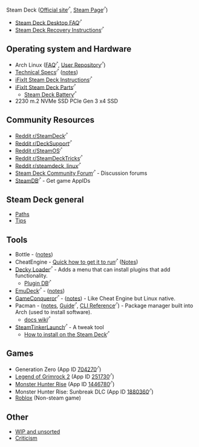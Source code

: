 
Steam Deck ([Official site](https://www.steamdeck.com/en/)<sup>⤤</sup>, [Steam Page](https://store.steampowered.com/steamdeck)<sup>⤤</sup>)

- [Steam Deck Desktop FAQ](https://help.steampowered.com/en/faqs/view/671A-4453-E8D2-323C)<sup>⤤</sup>
- [Steam Deck Recovery Instructions](https://help.steampowered.com/en/faqs/view/1B71-EDF2-EB6D-2BB3)<sup>⤤</sup>

## Operating system and Hardware

- Arch Linux ([FAQ](https://wiki.archlinux.org/title/Frequently_asked_questions)<sup>⤤</sup>, [User Repository](https://aur.archlinux.org/)<sup>⤤</sup>)
- [Technical Specs](https://www.steamdeck.com/en/tech)<sup>⤤</sup> ([notes](/steam-deck/specs.md))
- [iFixIt Steam Deck Instructions](https://www.ifixit.com/Device/Steam_Deck)<sup>⤤</sup>
- [iFixIt Steam Deck Parts](https://www.ifixit.com/Parts/Steam_Deck)<sup>⤤</sup>
  - [Steam Deck Battery](https://www.ifixit.com/Store/Miscellanous/Steam-Deck-Battery/IF260-001?o=2)<sup>⤤</sup>
- 2230 m.2 NVMe SSD PCIe Gen 3 x4 SSD

## Community Resources

- [Reddit r/SteamDeck](https://www.reddit.com/r/SteamDeck/)<sup>⤤</sup>
- [Reddit r/DeckSupport](https://www.reddit.com/r/DeckSupport)<sup>⤤</sup>
- [Reddit r/SteamOS](https://www.reddit.com/r/SteamOS)<sup>⤤</sup>
- [Reddit r/SteamDeckTricks](https://www.reddit.com/r/SteamDeckTricks)<sup>⤤</sup>
- [Reddit r/steamdeck_linux](https://www.reddit.com/r/steamdeck_linux)<sup>⤤</sup>
- [Steam Deck Community Forum](https://steamdeck.community/)<sup>⤤</sup> - Discussion forums
- [SteamDB](https://steamdb.info/)<sup>⤤</sup> - Get game AppIDs

## Steam Deck general

- [Paths](/steam-deck/paths.md)
- [Tips](/steam-deck/tips.md)

## Tools

- Bottle - ([notes](/tools/Bottle.md))
- CheatEngine - [Quick how to get it to run](https://www.reddit.com/r/SteamDeck/comments/u5z8vw/comment/i56k2fg/)<sup>⤤</sup> ([Notes](/tools/CheatEngine.md))
- [Decky Loader](https://github.com/SteamDeckHomebrew/decky-loader)<sup>⤤</sup> - Adds a menu that can install plugins that add functionality.
  - [Plugin DB](https://github.com/SteamDeckHomebrew/decky-plugin-database)<sup>⤤</sup>
- [EmuDeck](https://www.emudeck.com/)<sup>⤤</sup> - ([notes](tools/EmuDeck.md))
- [GameConqueror](https://github.com/scanmem/scanmem)<sup>⤤</sup> - ([notes](/tools/GameConqueror.md)) - Like Cheat Engine but Linux native.
- Pacman - ([notes](/tools/Pacman.md), [Guide](https://wiki.archlinux.org/title/pacman)<sup>⤤</sup>, [CLI Reference](https://archlinux.org/pacman/pacman.8.html)<sup>⤤</sup>) - Package manager built into Arch (used to install software).
  - [docs wiki](https://wiki.archlinux.org/title/pacman)<sup>⤤</sup>
- [SteamTinkerLaunch](https://github.com/frostworx/steamtinkerlaunch)<sup>⤤</sup> - A tweak tool
  - [How to install on the Steam Deck](https://github.com/frostworx/steamtinkerlaunch/wiki/Steam-Deck)<sup>⤤</sup>

## Games

- Generation Zero (App ID [704270](https://steamdb.info/app/704270/)<sup>⤤</sup>)
- [Legend of Grimrock 2](/games/Legend-of-Grimrock-2.md) (App ID [251730](https://steamdb.info/app/251730/)<sup>⤤</sup>)
- [Monster Hunter Rise](/games/Monster-Hunter-Rise.md) (App ID [1446780](https://steamdb.info/app/1446780/)<sup>⤤</sup>)
- Monster Hunter Rise: Sunbreak DLC (App ID [1880360](https://steamdb.info/app/1880360/)<sup>⤤</sup>)
- [Roblox](/games/Roblox.md) (Non-steam game)

## Other

- [WIP and unsorted](WIP.md)
- [Criticism](feedback/criticism.md)

